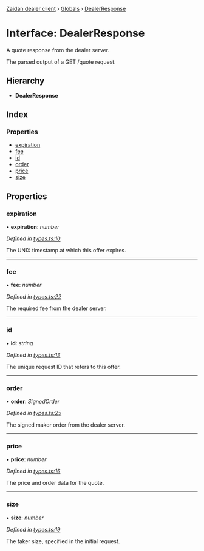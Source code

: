 [Zaidan dealer client](../README.md) › [Globals](../globals.md) › [DealerResponse](dealerresponse.md)

# Interface: DealerResponse


A quote response from the dealer server.

The parsed output of a GET /quote request.

## Hierarchy

* **DealerResponse**

## Index

### Properties

* [expiration](dealerresponse.md#expiration)
* [fee](dealerresponse.md#fee)
* [id](dealerresponse.md#id)
* [order](dealerresponse.md#order)
* [price](dealerresponse.md#price)
* [size](dealerresponse.md#size)

## Properties

###  expiration

• **expiration**: *number*

*Defined in [types.ts:10](https://github.com/ParadigmFoundation/zaidan-dealer-client/blob/e458263/src/types.ts#L10)*

The UNIX timestamp at which this offer expires.

___

###  fee

• **fee**: *number*

*Defined in [types.ts:22](https://github.com/ParadigmFoundation/zaidan-dealer-client/blob/e458263/src/types.ts#L22)*

The required fee from the dealer server.

___

###  id

• **id**: *string*

*Defined in [types.ts:13](https://github.com/ParadigmFoundation/zaidan-dealer-client/blob/e458263/src/types.ts#L13)*

The unique request ID that refers to this offer.

___

###  order

• **order**: *SignedOrder*

*Defined in [types.ts:25](https://github.com/ParadigmFoundation/zaidan-dealer-client/blob/e458263/src/types.ts#L25)*

The signed maker order from the dealer server.

___

###  price

• **price**: *number*

*Defined in [types.ts:16](https://github.com/ParadigmFoundation/zaidan-dealer-client/blob/e458263/src/types.ts#L16)*

The price and order data for the quote.

___

###  size

• **size**: *number*

*Defined in [types.ts:19](https://github.com/ParadigmFoundation/zaidan-dealer-client/blob/e458263/src/types.ts#L19)*

The taker size, specified in the initial request.